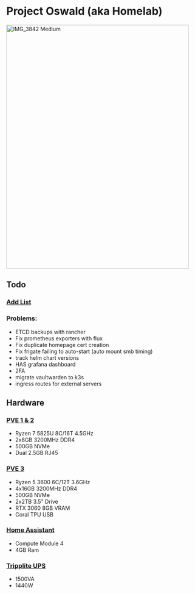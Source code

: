 # Project Oswald (aka Homelab)

<img width="480" height="640" alt="IMG_3842 Medium" src="https://github.com/user-attachments/assets/d3b9df0d-185f-4a04-8e3a-9e10990dcf5c" />

## Todo

### [Add List](https://github.com/stars/jonahgcarpenter/lists/homelab-todo)

### Problems:

- ETCD backups with rancher
- Fix prometheus exporters with flux
- Fix duplicate homepage cert creation
- Fix frigate failing to auto-start (auto mount smb timing)
- track helm chart versions
- HAS grafana dashboard
- 2FA
- migrate vaultwarden to k3s
- ingress routes for external servers

## Hardware

### [PVE 1 & 2](https://www.gmktec.com/products/amd-ryzen-7-5825u-mini-pc-nucbox-m5-plus?srsltid=AfmBOorNrOPnRo3cqmPHBq14s82hdWG4dPwe6ntEimRl0J_gWKyXjpC3)

- Ryzen 7 5825U 8C/16T 4.5GHz
- 2x8GB 3200MHz DDR4
- 500GB NVMe
- Dual 2.5GB RJ45

### [PVE 3](https://pcpartpicker.com/user/HeyItsJonah/saved/bkgVD3)

- Ryzen 5 3600 6C/12T 3.6GHz
- 4x16GB 3200MHz DDR4
- 500GB NVMe
- 2x2TB 3.5" Drive
- RTX 3060 8GB VRAM
- Coral TPU USB

### [Home Assistant](https://www.home-assistant.io/yellow/)

- Compute Module 4
- 4GB Ram

### [Tripplite UPS](https://a.co/d/gjzwQbd)

- 1500VA
- 1440W
